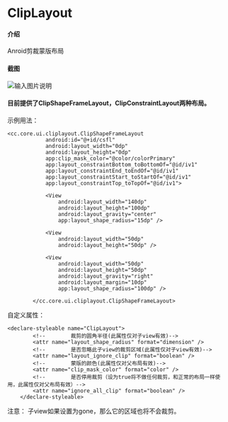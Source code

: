 # ClipLayout

#### 介绍
Anroid剪裁蒙版布局

#### 截图
![输入图片说明](https://images.gitee.com/uploads/images/2019/0925/103647_8ff51c08_134008.png "深度截图_选择区域_20190925103630.png")

#### 目前提供了ClipShapeFrameLayout，ClipConstraintLayout两种布局。
示例用法：

```
<cc.core.ui.cliplayout.ClipShapeFrameLayout
            android:id="@+id/csfl"
            android:layout_width="0dp"
            android:layout_height="0dp"
            app:clip_mask_color="@color/colorPrimary"
            app:layout_constraintBottom_toBottomOf="@id/iv1"
            app:layout_constraintEnd_toEndOf="@id/iv1"
            app:layout_constraintStart_toStartOf="@id/iv1"
            app:layout_constraintTop_toTopOf="@id/iv1">

            <View
                android:layout_width="140dp"
                android:layout_height="100dp"
                android:layout_gravity="center"
                app:layout_shape_radius="15dp" />

            <View
                android:layout_width="50dp"
                android:layout_height="50dp" />

            <View
                android:layout_width="50dp"
                android:layout_height="50dp"
                android:layout_gravity="right"
                android:layout_margin="10dp"
                app:layout_shape_radius="100dp" />

        </cc.core.ui.cliplayout.ClipShapeFrameLayout>
```
自定义属性：

```
<declare-styleable name="ClipLayout">
        <!--        裁剪的圆角半径(此属性仅对子view有效)-->
        <attr name="layout_shape_radius" format="dimension" />
        <!--        是否忽略此子view的裁剪区域(此属性仅对子view有效)-->
        <attr name="layout_ignore_clip" format="boolean" />
        <!--        蒙版的颜色(此属性仅对父布局有效)-->
        <attr name="clip_mask_color" format="color" />
        <!--        是否停用裁剪（设为true将不做任何裁剪，和正常的布局一样使用，此属性仅对父布局有效）-->
        <attr name="ignore_all_clip" format="boolean" />
    </declare-styleable>
```
注意：
子view如果设置为gone，那么它的区域也将不会裁剪。
